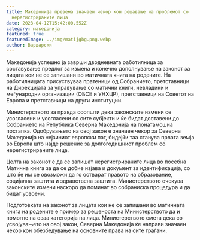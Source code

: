 ```yaml
---
title: Македонија презема значаен чекор кон решавање на проблемот со
  нерегистрираните лица
date: 2023-04-12T15:42:00.552Z
category: македонија
featured: true
featuredImage: ../img/matijgbg.png.webp
author: Вардарски
---
```


Македонија успешно ја заврши дводневната работилница за составување предлог за измена и конечно дополнување на законот за лицата кои не се запишани во матичната книга на родените. На работилницата присуствуваа пратеници од Собранието, претставници на Дирекцијата за управување со матични книги, невладини и меѓународни организации (ОБСЕ и УНХЦР), претставници на Советот на Европа и претставници на други институции.

Министерството за правда соопшти дека законските измени се усогласени и усогласени со сите субјекти и ќе бидат доставени до Собранието на Република Северна Македонија на понатамошна постапка. Одобрувањето на овој закон е значаен чекор за Северна Македонија на нејзиниот европски пат, бидејќи таа станува првата земја во Европа што најде решение за долгогодишниот проблем со нерегистрираните лица.

Целта на законот е да се запишат нерегистрираните лица во посебна Матична книга за да се добие изјава и документ за идентификација, со што ќе им се овозможи да го остварат правото на образование, социјална заштита и здравствена заштита. Министерството очекува законските измени наскоро да поминат во собраниска процедура и да бидат усвоени.

Подготовката на законот за лицата кои не се запишани во матичната книга на родените е пример за решеноста на Министерството да и помогне на оваа категорија на лица. Министерството смета дека со усвојувањето на овој закон, Северна Македонија ќе направи значаен чекор кон обезбедување на основните права на сите граѓани.
